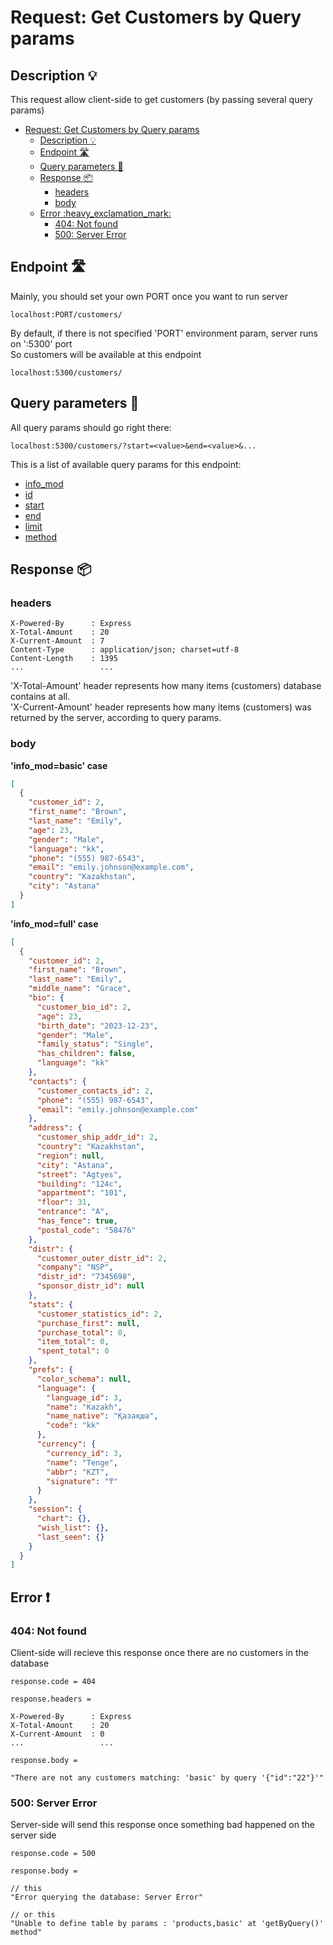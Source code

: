 # Request: Get Customers by Query params

## Description :bulb:
This request allow client-side to get customers (by passing several query params)  
- [Request: Get Customers by Query params](#request-get-customers-by-query-params)
  - [Description :bulb:](#description-bulb)
  - [Endpoint :motorway:](#endpoint-motorway)
  - [Query parameters :pencil:](#query-parameters-pencil)
  - [Response :package:](#response-package)
    - [headers](#headers)
    - [body](#body)
  - [Error :heavy\_exclamation\_mark:](#error-heavy_exclamation_mark)
    - [404: Not found](#404-not-found)
    - [500: Server Error](#500-server-error)

## Endpoint :motorway:
Mainly, you should set your own PORT once you want to run server
```
localhost:PORT/customers/
```
By default, if there is not specified 'PORT' environment param, server runs on ':5300' port    
So customers will be available at this endpoint
```
localhost:5300/customers/
```

## Query parameters :pencil:
All query params should go right there:
```
localhost:5300/customers/?start=<value>&end=<value>&...
```
This is a list of available query params for this endpoint:
- [info_mod](../query.md#info_mod)
- [id](../query.md#id)
- [start](../query.md#start)
- [end](../query.md#end)
- [limit](../query.md#limit)
- [method](../query.md#method)


## Response :package:
### headers
```
X-Powered-By      : Express
X-Total-Amount    : 20
X-Current-Amount  : 7
Content-Type      : application/json; charset=utf-8
Content-Length    : 1395
...                 ...
```
'X-Total-Amount' header represents how many items (customers) database contains at all.    
'X-Current-Amount' header represents how many items (customers) was returned by the server, according to query params.

### body
**'info_mod=basic' case**
```json
[
  {
    "customer_id": 2,
    "first_name": "Brown",
    "last_name": "Emily",
    "age": 23,
    "gender": "Male",
    "language": "kk",
    "phone": "(555) 987-6543",
    "email": "emily.johnson@example.com",
    "country": "Kazakhstan",
    "city": "Astana"
  }
]
```
**'info_mod=full' case**
```json
[
  {
    "customer_id": 2,
    "first_name": "Brown",
    "last_name": "Emily",
    "middle_name": "Grace",
    "bio": {
      "customer_bio_id": 2,
      "age": 23,
      "birth_date": "2023-12-23",
      "gender": "Male",
      "family_status": "Single",
      "has_children": false,
      "language": "kk"
    },
    "contacts": {
      "customer_contacts_id": 2,
      "phone": "(555) 987-6543",
      "email": "emily.johnson@example.com"
    },
    "address": {
      "customer_ship_addr_id": 2,
      "country": "Kazakhstan",
      "region": null,
      "city": "Astana",
      "street": "Agtyes",
      "building": "124c",
      "appartment": "101",
      "floor": 31,
      "entrance": "A",
      "has_fence": true,
      "postal_code": "58476"
    },
    "distr": {
      "customer_outer_distr_id": 2,
      "company": "NSP",
      "distr_id": "7345698",
      "sponsor_distr_id": null
    },
    "stats": {
      "customer_statistics_id": 2,
      "purchase_first": null,
      "purchase_total": 0,
      "item_total": 0,
      "spent_total": 0
    },
    "prefs": {
      "color_schema": null,
      "language": {
        "language_id": 3,
        "name": "Kazakh",
        "name_native": "Қазақша",
        "code": "kk"
      },
      "currency": {
        "currency_id": 3,
        "name": "Tenge",
        "abbr": "KZT",
        "signature": "₸"
      }
    },
    "session": {
      "chart": {},
      "wish_list": {},
      "last_seen": {}
    }
  }
]
```
## Error :heavy_exclamation_mark:
### 404: Not found
Client-side will recieve this response once there are no customers in the database
```
response.code = 404
```
```
response.headers =

X-Powered-By      : Express
X-Total-Amount    : 20
X-Current-Amount  : 0
...                 ...
```
```
response.body =

"There are not any customers matching: 'basic' by query '{"id":"22"}'"
```
### 500: Server Error
Server-side will send this response once something bad happened on the server side
```
response.code = 500
```
```
response.body =

// this
"Error querying the database: Server Error"

// or this
"Unable to define table by params : 'products,basic' at 'getByQuery()' method"
```